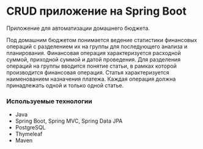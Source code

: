 # <curs> CRUD приложение на Spring Boot
Приложение для автоматизации домашнего бюджета.
  
  Под домашним бюджетом понимается ведение статистики финансовых операций с разделением их на группы для последующего анализа и планирования. Финансовая операция характеризуется расходной суммой, приходной суммой и датой проведения. Для разделения операций на группы вводится понятие статьи, в рамках которой производится финансовая операция. Статья характеризуется наименованием назначения платежа. Каждая операция должна принадлежать одной и только одной статье.
  
### Используемые технологии
  
  - Java
  - Spring Boot, Spring MVC, Spring Data JPA
  - PostgreSQL
  - Thymeleaf
  - Maven
